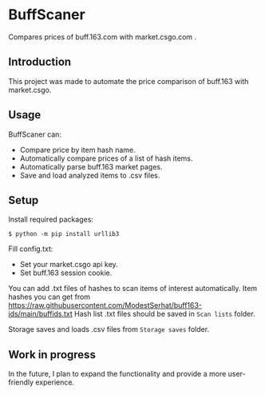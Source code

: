 # BuffScaner
Compares prices of buff.163.com with market.csgo.com .

## Introduction
This project was made to automate the price comparison of buff.163 with market.csgo.

## Usage
BuffScaner can:
- Compare price by item hash name.
- Automatically compare prices of a list of hash items.
- Automatically parse buff.163 market pages.
- Save and load analyzed items to .csv files.

## Setup
Install required packages:
```
$ python -m pip install urllib3
```
Fill config.txt:
- Set your market.csgo api key.
- Set buff.163 session cookie.

You can add .txt files of hashes to scan items of interest automatically. 
Item hashes you can get from https://raw.githubusercontent.com/ModestSerhat/buff163-ids/main/buffids.txt
Hash list .txt files should be saved in ```Scan lists``` folder.

Storage saves and loads .csv files from ```Storage saves``` folder.

## Work in progress
In the future, I plan to expand the functionality and provide a more user-friendly experience.

